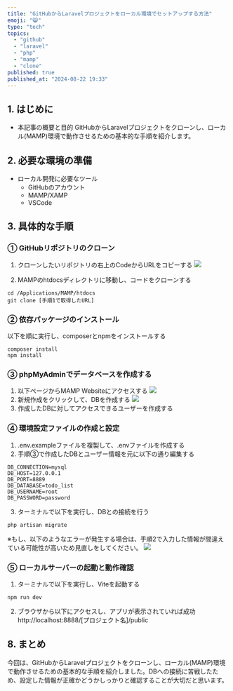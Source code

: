 ```yaml
---
title: "GitHubからLaravelプロジェクトをローカル環境でセットアップする方法"
emoji: "😸"
type: "tech"
topics:
  - "github"
  - "laravel"
  - "php"
  - "mamp"
  - "clone"
published: true
published_at: "2024-08-22 19:33"
---
```


## 1. はじめに
- 本記事の概要と目的
    GitHubからLaravelプロジェクトをクローンし、ローカル(MAMP)環境で動作させるための基本的な手順を紹介します。

## 2. 必要な環境の準備
- ローカル開発に必要なツール
    - GitHubのアカウント
    - MAMP/XAMP
    - VSCode

## 3. 具体的な手順
### ① GitHubリポジトリのクローン
1. クローンしたいリポジトリの右上のCodeからURLをコピーする
![](https://storage.googleapis.com/zenn-user-upload/59953b2202a3-20240822.png)

2. MAMPのhtdocsディレクトリに移動し、コードをクローンする
```
cd /Applications/MAMP/htdocs
git clone [手順1で取得したURL]
```

### ② 依存パッケージのインストール
以下を順に実行し、composerとnpmをインストールする
```
composer install
npm install
```
### ③ phpMyAdminでデータベースを作成する
1. 以下ページからMAMP Websiteにアクセスする
![](https://storage.googleapis.com/zenn-user-upload/1dff3d355e70-20240822.png)
2. 新規作成をクリックして、DBを作成する
![](https://storage.googleapis.com/zenn-user-upload/2d0b89499a87-20240822.png)
3. 作成したDBに対してアクセスできるユーザーを作成する
### ④ 環境設定ファイルの作成と設定
1. .env.exampleファイルを複製して、.envファイルを作成する
2. 手順③で作成したDBとユーザー情報を元に以下の通り編集する
```:.env
DB_CONNECTION=mysql
DB_HOST=127.0.0.1
DB_PORT=8889
DB_DATABASE=todo_list
DB_USERNAME=root
DB_PASSWORD=password
```
3. ターミナルで以下を実行し、DBとの接続を行う
```
php artisan migrate
```
※もし、以下のようなエラーが発生する場合は、手順2で入力した情報が間違えている可能性が高いため見直しをしてください。
![](https://storage.googleapis.com/zenn-user-upload/2daa5cd5d254-20240822.png)
### ⑤ ローカルサーバーの起動と動作確認
1. ターミナルで以下を実行し、Viteを起動する
```
npm run dev
```
2. ブラウザから以下にアクセスし、アプリが表示されていれば成功
http://localhost:8888/[プロジェクト名]/public

## 8. まとめ
今回は、GitHubからLaravelプロジェクトをクローンし、ローカル(MAMP)環境で動作させるための基本的な手順を紹介しました。DBへの接続に苦戦したため、設定した情報が正確かどうかしっかりと確認することが大切だと思います。
